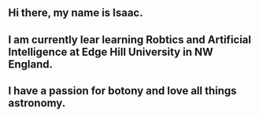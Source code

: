 ## Hi there, my name is Isaac.

## I am currently lear learning Robtics and Artificial Intelligence at Edge Hill University in NW England.

## I have a passion for botony and love all things astronomy.

<!--
**Isaac-D-Ritchie/Isaac-D-Ritchie** is a ✨ _special_ ✨ repository because its `README.md` (this file) appears on your GitHub profile.

Here are some ideas to get you started:

- 🔭 I’m currently working on ...
- 🌱 I’m currently learning ...
- 👯 I’m looking to collaborate on ...
- 🤔 I’m looking for help with ...
- 💬 Ask me about ...
- 📫 How to reach me: ...
- 😄 Pronouns: ...
- ⚡ Fun fact: ...
-->
